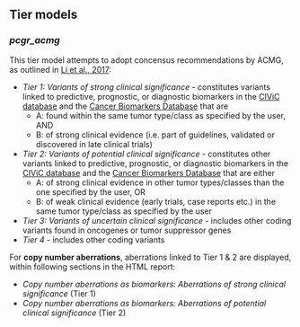 
## Tier models

### *pcgr_acmg*

This tier model attempts to adopt concensus recommendations by ACMG, as outlined in [Li et al., 2017](https://www.ncbi.nlm.nih.gov/pmc/articles/PMC5707196/):

 - *Tier 1: Variants of strong clinical significance* - constitutes variants linked to predictive, prognostic, or diagnostic biomarkers in the [CIViC database](http://civic.genome.wustl.edu) and the [Cancer Biomarkers Database](https://www.cancergenomeinterpreter.org/biomarkers) that are
	 - A: found within the same tumor type/class as specified by the user, AND
	 - B: of strong clinical evidence (i.e. part of guidelines, validated or discovered in late clinical trials)
 - *Tier 2: Variants of potential clinical significance* - constitutes other variants linked to predictive, prognostic, or diagnostic biomarkers in the [CIViC database](http://civic.genome.wustl.edu) and the [Cancer Biomarkers Database](https://www.cancergenomeinterpreter.org/biomarkers) that are either
	 - A: of strong clinical evidence in other tumor types/classes than the one specified by the user, OR
	 - B: of weak clinical evidence (early trials, case reports etc.) in the same tumor type/class as specified by the user
 - *Tier 3: Variants of uncertain clinical significance* - includes other coding variants found in oncogenes or tumor suppressor genes
 - *Tier 4* - includes other coding variants

 For **copy number aberrations**, aberrations linked to Tier 1 & 2 are displayed, within following sections in the HTML report:

  * *Copy number aberrations as biomarkers: Aberrations of strong clinical significance* (Tier 1)
  * *Copy number aberrations as biomarkers: Aberrations of potential clinical significance* (Tier 2)
